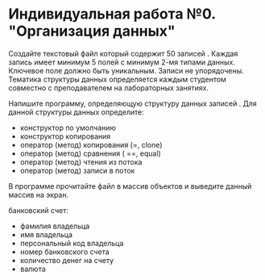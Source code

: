 # Индивидуальная работа №0. "Организация данных"

Создайте текстовый файл который содержит 50 записей . Каждая запись имеет минимум 5 полей с минимум 2-мя типами данных. Ключевое поле должно быть уникальным. Записи не упорядочены. Тематика структуры данных определяется каждым студентом совместно с преподавателем на лабораторных занятиях.

Напишите программу, определяющую структуру данных записей . Для данной структуры данных определите:

* конструктор по умолчанию
* конструктор копирования
* оператор (метод) копирования (=, clone)
* оператор (метод) сравнения ( ==, equal)
* оператор (метод) чтения из потока
* оператор (метод) записи в поток

В программе прочитайте файл в массив объектов и выведите данный массив на экран.

банковский счет:
* фамилия владельца
* имя владельца
* персональный код владельца
* номер банковского счета
* количество денег на счету
* валюта
